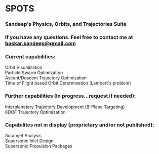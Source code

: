 # SPOTS
### Sandeep's Physics, Orbits, and Trajectories Suite
### If you have any questions. Feel free to contact me at baskar.sandeep@gmail.com

### Current capabilities:
Orbit Visualization  
Particle Swarm Optimization  
Ascent/Descent Trajectory Optimization  
Time of Flight based Orbit Determination (Lambert's problem)  

### Further capabilities (In progress...request if needed):
Interplanetary Trajectory Development (B-Plane Targeting)  
6DOF Trajectory Optimization  

### Capabilites not in display (proprietary and/or not published):
Scramjet Analysis  
Supersonic Inlet Design  
Supersonic Propulsion Packages  

 
